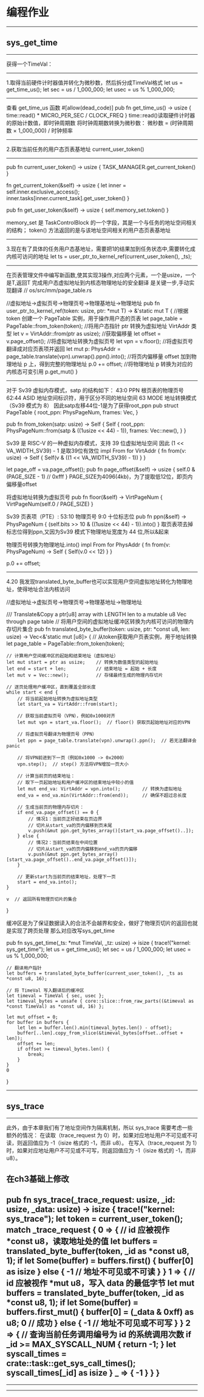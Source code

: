 # 编程作业
-------------------------------------------------------------------------
## sys_get_time
-------------------------------------------------------------------------
获得一个TimeVal：

--------------------------------------
1.取得当前硬件计时器值并转化为微秒数，然后拆分成TimeVal格式
let us = get_time_us();
let sec = us / 1_000_000;
let usec = us % 1_000_000;

--------------------------------------
查看 get_time_us 函数
#[allow(dead_code)]
pub fn get_time_us() -> usize {
    time::read() * MICRO_PER_SEC / CLOCK_FREQ
}
time::read()读取硬件计时器的​原始计数值，即时钟周期数
将​时钟周期数​​转换为​微秒数：
微秒数 = (时钟周期数 × 1_000_000) / 时钟频率

--------------------------------------
2.获取当前任务的用户态页表基地址
current_user_token()

--------------------------------------
pub fn current_user_token() -> usize {
    TASK_MANAGER.get_current_token()
}

fn get_current_token(&self) -> usize {
    let inner = self.inner.exclusive_access();
    inner.tasks[inner.current_task].get_user_token()
}

pub fn get_user_token(&self) -> usize {
    self.memory_set.token()
}

memory_set 是 TaskControlBlock 的一个字段，其是一个与任务的地址空间相关的结构；
token() 方法返回的是与该地址空间相关的用户态页表基地址

--------------------------------------
3.现在有了具体的任务用户态基地址，需要把1的结果加到任务状态中,需要转化成内核可访问的地址
let ts = user_ptr_to_kernel_ref(current_user_token(), _ts);

-------------------------------------------------------------------------
在页表管理文件中编写新函数,使其实现3操作,对应两个元素，一个是usize，一个是T,返回T
完成用户态虚拟地址到内核态物理地址的安全翻译
是关键一步,手动实现翻译
// os/src/mm/page_table.rs

//虚拟地址->虚拟页号->物理页号->物理基地址->物理地址
pub fn user_ptr_to_kernel_ref<T>(token: usize, ptr: *mut T) -> &'static mut T {
    //根据 token 创建一个 PageTable 实例，用于操作用户态的页表
    let page_table = PageTable::from_token(token);
    //将用户态指针 ptr 转换为虚拟地址 VirtAddr 类型
    let v = VirtAddr::from(ptr as usize);
    //获取偏移量
    let offset = v.page_offset();
    //将虚拟地址转换为虚拟页号
    let vpn = v.floor();
    //将虚拟页号翻译成对应页表项并返回
    let mut p: PhysAddr = page_table.translate(vpn).unwrap().ppn().into();
    //将页内偏移量 offset 加到物理地址 p 上，得到完整的物理地址
    p.0 += offset;
    //将物理地址 p 转换为对应的内核态可变引用
    p.get_mut()
}

-------------------------------------------------------------------------
对于 Sv39 虚拟内存模式，satp 的结构如下：
43:0 PPN 根页表的物理页号
62:44 ASID 地址空间标识符，用于区分不同的地址空间
63 	MODE 地址转换模式（Sv39 模式为 8）
因此satp左移44位-1是为了获得root_ppn
pub struct PageTable {
    root_ppn: PhysPageNum,
    frames: Vec<FrameTracker>,
}

pub fn from_token(satp: usize) -> Self {
    Self {
        root_ppn: PhysPageNum::from(satp & ((1usize << 44) - 1)),
        frames: Vec::new(),
    }
}



Sv39 是 RISC-V 的一种虚拟内存模式，支持 39 位虚拟地址空间
因此 (1 << VA_WIDTH_SV39) - 1 是取39位有效位
impl From<usize> for VirtAddr {
    fn from(v: usize) -> Self {
        Self(v & ((1 << VA_WIDTH_SV39) - 1))
    }
}



let page_off = va.page_offset();
pub fn page_offset(&self) -> usize {
    self.0 & (PAGE_SIZE - 1)    // 0xfff
}
PAGE_SIZE为4096(4kb)，为了提取低12位，即页内偏移量offset



将虚拟地址转换为虚拟页号
pub fn floor(&self) -> VirtPageNum {
    VirtPageNum(self.0 / PAGE_SIZE)
}



 Sv39 页表项（PTE）:
 53:10​ ​​物理页号
 9:0 十位标志位
 pub fn ppn(&self) -> PhysPageNum {
    (self.bits >> 10 & ((1usize << 44) - 1)).into()
}
取页表项去掉标志位得到ppn,又因为Sv39 模式下物理地址宽度为 44 位,所以&起来



物理页号转换为物理地址.into()
impl From<PhysPageNum> for PhysAddr {
    fn from(v: PhysPageNum) -> Self {
        Self(v.0 << 12)
    }
}

p.0 += offset;

-------------------------------------------------------------------------
4.20
我发现translated_byte_buffer也可以实现用户空间虚拟地址转化为物理地址，使得地址合法内核访问

//虚拟地址->虚拟页号->物理页号->物理基地址->物理地址

/// Translate&Copy a ptr[u8] array with LENGTH len to a mutable u8 Vec through page table
// 将用户空间的虚拟地址缓冲区转换为内核可访问的物理内存切片集合
pub fn translated_byte_buffer(token: usize, ptr: *const u8, len: usize) -> Vec<&'static mut [u8]> {
    // 从token获取用户页表实例，用于地址转换
    let page_table = PageTable::from_token(token);
    
    // 计算用户空间缓冲区的起始和结束地址（虚拟地址）
    let mut start = ptr as usize;    // 转换为数值类型的起始地址
    let end = start + len;           // 结束地址 = 起始 + 长度
    let mut v = Vec::new();          // 存储最终生成的物理内存切片
    
    // 逐页处理用户缓冲区，直到覆盖全部长度
    while start < end {
        // 将当前起始地址转换为虚拟地址类型
        let start_va = VirtAddr::from(start);
        
        // 获取当前虚拟页号（VPN），例如0x1000对齐
        let mut vpn = start_va.floor();  // floor() 获取页起始地址对应的VPN
        
        // 将虚拟页号翻译为物理页号（PPN）
        let ppn = page_table.translate(vpn).unwrap().ppn();  // 若无法翻译会panic
        
        // 将VPN前进到下一页（例如0x1000 -> 0x2000）
        vpn.step();  // step() 方法将VPN增加一页大小
        
        // 计算当前页的结束地址：
        // 取下一页起始地址和用户缓冲区的结束地址中较小的值
        let mut end_va: VirtAddr = vpn.into();        // 转换为虚拟地址
        end_va = end_va.min(VirtAddr::from(end));     // 确保不超过总长度
        
        // 生成当前页的物理内存切片：
        if end_va.page_offset() == 0 {
            // 情况1：当前页正好结束在页边界
            // 切片从start_va的页内偏移到页末尾
            v.push(&mut ppn.get_bytes_array()[start_va.page_offset()..]);
        } else {
            // 情况2：当前页结束在中间位置
            // 切片从start_va的页内偏移到end_va的页内偏移
            v.push(&mut ppn.get_bytes_array()[start_va.page_offset()..end_va.page_offset()]);
        }
        
        // 更新start为当前页的结束地址，处理下一页
        start = end_va.into();
    }
    
    v  // 返回所有物理页切片的集合
}

缓冲区是为了保证数据读入的合法不会越界和安全，做好了物理页切片的返回也就是实现了跨页处理
那么对应改写sys_get_time

pub fn sys_get_time(_ts: *mut TimeVal, _tz: usize) -> isize {
    trace!("kernel: sys_get_time");
    let us = get_time_us();
    let sec = us / 1_000_000;
    let usec = us % 1_000_000;

    // 翻译用户指针
    let buffers = translated_byte_buffer(current_user_token(), _ts as *const u8, 16);

    // 将 TimeVal 写入翻译后的缓冲区
    let timeval = TimeVal { sec, usec };
    let timeval_bytes = unsafe { core::slice::from_raw_parts((&timeval as *const TimeVal) as *const u8, 16) };

    let mut offset = 0;
    for buffer in buffers {
        let len = buffer.len().min(timeval_bytes.len() - offset);
        buffer[..len].copy_from_slice(&timeval_bytes[offset..offset + len]);
        offset += len;
        if offset >= timeval_bytes.len() {
            break;
        }
    }
    0
}

-------------------------------------------------------------------------
## sys_trace
-------------------------------------------------------------------------
此外，由于本章我们有了地址空间作为隔离机制，所以 sys_trace 需要考虑一些额外的情况：
在读取（trace_request 为 0）时，如果对应地址用户不可见或不可读，则返回值应为 -1（isize 格式的 -1，而非 u8）。
在写入（trace_request 为 1）时，如果对应地址用户不可见或不可写，则返回值应为 -1（isize 格式的 -1，而非 u8）。

在ch3基础上修改
-------------------------------------------------------------------------
pub fn sys_trace(_trace_request: usize, _id: usize, _data: usize) -> isize {
    trace!("kernel: sys_trace");
    let token = current_user_token();
    match _trace_request {
        0 => {
            // id 应被视作 *const u8，读取地址处的值
            let buffers = translated_byte_buffer(token, _id as *const u8, 1);
            if let Some(buffer) = buffers.first() {
                buffer[0] as isize
            } else {
                -1 // 地址不可见或不可读
            }
        }
        1 => {
            // id 应被视作 *mut u8，写入 data 的最低字节
            let mut buffers = translated_byte_buffer(token, _id as *const u8, 1);
            if let Some(buffer) = buffers.first_mut() {
                buffer[0] = (_data & 0xff) as u8;
                0 // 成功
            } else {
                -1 // 地址不可见或不可写
            }
        }
        2 => {
            // 查询当前任务调用编号为 id 的系统调用次数
            if _id >= MAX_SYSCALL_NUM {
                return -1;
            }
            let syscall_times = crate::task::get_sys_call_times();
            syscall_times[_id] as isize
        }
        _ => {
            -1
        }
    }
}
-------------------------------------------------------------------------
-------------------------------------------------------------------------
-------------------------------------------------------------------------